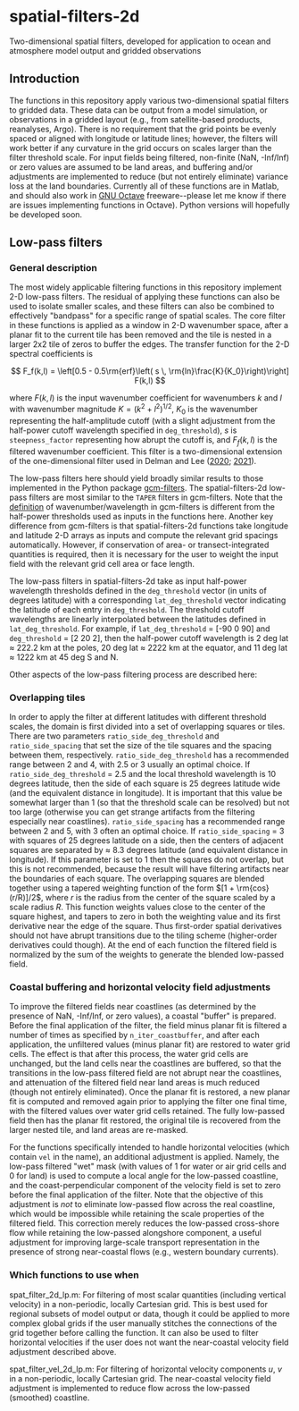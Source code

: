 # spatial-filters-2d
Two-dimensional spatial filters, developed for application to ocean and atmosphere model output and gridded observations

## Introduction
The functions in this repository apply various two-dimensional spatial filters to gridded data. These data can be output from a model simulation, or observations in a gridded layout (e.g., from satellite-based products, reanalyses, Argo). There is no requirement that the grid points be evenly spaced or aligned with longitude or latitude lines; however, the filters will work better if any curvature in the grid occurs on scales larger than the filter threshold scale. For input fields being filtered, non-finite (NaN, -Inf/Inf) or zero values are assumed to be land areas, and buffering and/or adjustments are implemented to reduce (but not entirely eliminate) variance loss at the land boundaries. Currently all of these functions are in Matlab, and should also work in [GNU Octave](https://octave.org) freeware--please let me know if there are issues implementing functions in Octave). Python versions will hopefully be developed soon.

## Low-pass filters

### General description
The most widely applicable filtering functions in this repository implement 2-D low-pass filters. The residual of applying these functions can also be used to isolate smaller scales, and these filters can also be combined to effectively "bandpass" for a specific range of spatial scales. The core filter in these functions is applied as a window in 2-D wavenumber space, after a planar fit to the current tile has been removed and the tile is nested in a larger 2x2 tile of zeros to buffer the edges. The transfer function for the 2-D spectral coefficients is

$$
F_f(k,l) = \left[0.5 - 0.5\rm{erf}\left( s \, \rm{ln}\frac{K}{K_0}\right)\right] F(k,l)
$$

where $F(k,l)$ is the input wavenumber coefficient for wavenumbers $k$ and $l$ with wavenumber magnitude $K = (k^2 + l^2)^{1/2}$, $K_0$ is the wavenumber representing the half-amplitude cutoff (with a slight adjustment from the half-power cutoff wavelength specified in `deg_threshold`), $s$ is `steepness_factor` representing how abrupt the cutoff is, and $F_f(k,l)$ is the filtered wavenumber coefficient. This filter is a two-dimensional extension of the one-dimensional filter used in Delman and Lee ([2020](https://doi.org/10.5194/os-16-979-2020); [2021](https://doi.org/10.5194/os-17-1031-2021)).

The low-pass filters here should yield broadly similar results to those implemented in the Python package [gcm-filters](https://github.com/ocean-eddy-cpt/gcm-filters). The spatial-filters-2d low-pass filters are most similar to the `TAPER` filters in gcm-filters. Note that the [definition](https://gcm-filters.readthedocs.io/en/latest/theory.html) of wavenumber/wavelength in gcm-filters is different from the half-power thresholds used as inputs in the functions here. Another key difference from gcm-filters is that spatial-filters-2d functions take longitude and latitude 2-D arrays as inputs and compute the relevant grid spacings automatically. However, if conservation of area- or transect-integrated quantities is required, then it is necessary for the user to weight the input field with the relevant grid cell area or face length.

The low-pass filters in spatial-filters-2d take as input half-power wavelength thresholds defined in the `deg_threshold` vector (in units of degrees latitude) with a corresponding `lat_deg_threshold` vector indicating the latitude of each entry in `deg_threshold`. The threshold cutoff wavelengths are linearly interpolated between the latitudes defined in `lat_deg_threshold`. For example, if `lat_deg_threshold` = [-90 0 90] and `deg_threshold` = [2 20 2], then the half-power cutoff wavelength is 2 deg lat $\approx$ 222.2 km at the poles, 20 deg lat $\approx$ 2222 km at the equator, and 11 deg lat $\approx$ 1222 km at 45 deg S and N.

Other aspects of the low-pass filtering process are described here:

### Overlapping tiles
In order to apply the filter at different latitudes with different threshold scales, the domain is first divided into a set of overlapping squares or tiles.  There are two parameters `ratio_side_deg_threshold` and `ratio_side_spacing` that set the size of the tile squares and the spacing between them, respectively. `ratio_side_deg_threshold` has a recommended range between 2 and 4, with 2.5 or 3 usually an optimal choice. If `ratio_side_deg_threshold` = 2.5 and the local threshold wavelength is 10 degrees latitude, then the side of each square is 25 degrees latitude wide (and the equivalent distance in longitude).  It is important that this value be somewhat larger than 1 (so that the threshold scale can be resolved) but not too large (otherwise you can get strange artifacts from the filtering especially near coastlines). `ratio_side_spacing` has a recommended range between 2 and 5, with 3 often an optimal choice. If `ratio_side_spacing` = 3 with squares of 25 degrees latitude on a side, then the centers of adjacent squares are separated by $\approx$ 8.3 degrees latitude (and equivalent distance in longitude). If this parameter is set to 1 then the squares do not overlap, but this is not recommended, because the result will have filtering artifacts near the boundaries of each square. The overlapping squares are blended together using a tapered weighting function of the form $[1 + \rm{cos}(r/R)]/2$, where $r$ is the radius from the center of the square scaled by a scale radius $R$. This function weights values close to the center of the square highest, and tapers to zero in both the weighting value and its first derivative near the edge of the square. Thus first-order spatial derivatives should not have abrupt transitions due to the tiling scheme (higher-order derivatives could though). At the end of each function the filtered field is normalized by the sum of the weights to generate the blended low-passed field.

### Coastal buffering and horizontal velocity field adjustments
To improve the filtered fields near coastlines (as determined by the presence of NaN, -Inf/Inf, or zero values), a coastal "buffer" is prepared. Before the final application of the filter, the field minus planar fit is filtered a number of times as specified by `n_iter_coastbuffer`, and after each application, the unfiltered values (minus planar fit) are restored to water grid cells. The effect is that after this process, the water grid cells are unchanged, but the land cells near the coastlines are buffered, so that the transitions in the low-pass filtered field are not abrupt near the coastlines, and attenuation of the filtered field near land areas is much reduced (though not entirely eliminated). Once the planar fit is restored, a new planar fit is computed and removed again prior to applying the filter one final time, with the filtered values over water grid cells retained. The fully low-passed field then has the planar fit restored, the original tile is recovered from the larger nested tile, and land areas are re-masked.

For the functions specifically intended to handle horizontal velocities (which contain `vel` in the name), an additional adjustment is applied. Namely, the low-pass filtered "wet" mask (with values of 1 for water or air grid cells and 0 for land) is used to compute a local angle for the low-passed coastline, and the coast-perpendicular component of the velocity field is set to zero before the final application of the filter. Note that the objective of this adjustment is *not* to eliminate low-passed flow across the real coastline, which would be impossible while retaining the scale properties of the filtered field. This correction merely reduces the low-passed cross-shore flow while retaining the low-passed alongshore component, a useful adjustment for improving large-scale transport representation in the presence of strong near-coastal flows (e.g., western boundary currents).

### Which functions to use when
spat_filter_2d_lp.m: For filtering of most scalar quantities (including vertical velocity) in a non-periodic, locally Cartesian grid. This is best used for regional subsets of model output or data, though it could be applied to more complex global grids if the user manually stitches the connections of the grid together before calling the function. It can also be used to filter horizontal velocities if the user does not want the near-coastal velocity field adjustment described above.

spat_filter_vel_2d_lp.m: For filtering of horizontal velocity components $u$, $v$ in a non-periodic, locally Cartesian grid. The near-coastal velocity field adjustment is implemented to reduce flow across the low-passed (smoothed) coastline.
